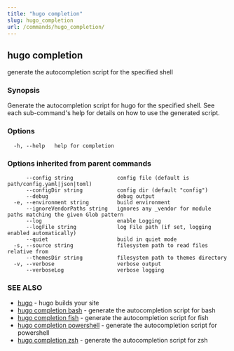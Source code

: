 ```yaml
---
title: "hugo completion"
slug: hugo_completion
url: /commands/hugo_completion/
---
```

## hugo completion

generate the autocompletion script for the specified shell

### Synopsis


Generate the autocompletion script for hugo for the specified shell.
See each sub-command's help for details on how to use the generated script.


### Options

```
  -h, --help   help for completion
```

### Options inherited from parent commands

```
      --config string              config file (default is path/config.yaml|json|toml)
      --configDir string           config dir (default "config")
      --debug                      debug output
  -e, --environment string         build environment
      --ignoreVendorPaths string   ignores any _vendor for module paths matching the given Glob pattern
      --log                        enable Logging
      --logFile string             log File path (if set, logging enabled automatically)
      --quiet                      build in quiet mode
  -s, --source string              filesystem path to read files relative from
      --themesDir string           filesystem path to themes directory
  -v, --verbose                    verbose output
      --verboseLog                 verbose logging
```

### SEE ALSO

* [hugo](/commands/hugo/)	 - hugo builds your site
* [hugo completion bash](/commands/hugo_completion_bash/)	 - generate the autocompletion script for bash
* [hugo completion fish](/commands/hugo_completion_fish/)	 - generate the autocompletion script for fish
* [hugo completion powershell](/commands/hugo_completion_powershell/)	 - generate the autocompletion script for powershell
* [hugo completion zsh](/commands/hugo_completion_zsh/)	 - generate the autocompletion script for zsh

